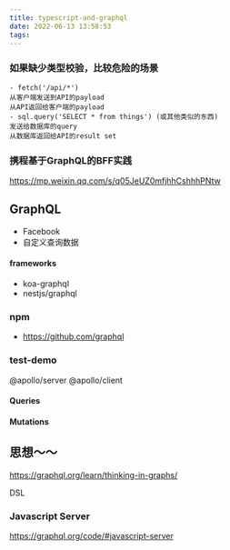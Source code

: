 ```yaml
---
title: typescript-and-graphql
date: 2022-06-13 13:58:53
tags:
---
```

### 如果缺少类型校验，比较危险的场景
```
- fetch('/api/*')
从客户端发送到API的payload
从API返回给客户端的payload
- sql.query('SELECT * from things') (或其他类似的东西)
发送给数据库的query
从数据库返回给API的result set
```

### 携程基于GraphQL的BFF实践
https://mp.weixin.qq.com/s/q05JeUZ0mfjhhCshhhPNtw

## GraphQL
- Facebook
- 自定义查询数据


#### frameworks
- koa-graphql
- nestjs/graphql

### npm
- https://github.com/graphql

### test-demo
@apollo/server 
@apollo/client

#### Queries
#### Mutations

## 思想～～
https://graphql.org/learn/thinking-in-graphs/

DSL

### Javascript Server
https://graphql.org/code/#javascript-server